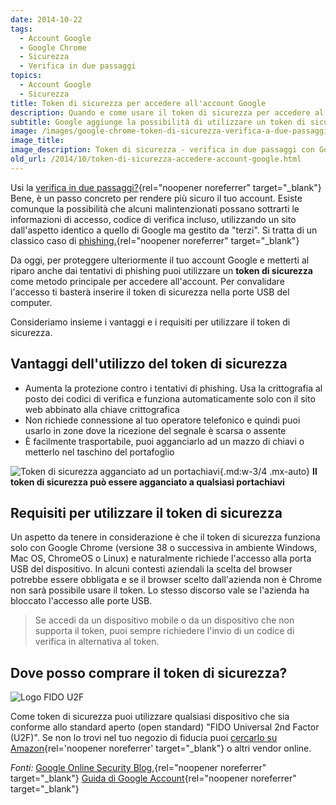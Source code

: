 ```yaml
---
date: 2014-10-22
tags:
  - Account Google
  - Google Chrome
  - Sicurezza
  - Verifica in due passaggi
topics:
  - Account Google
  - Sicurezza
title: Token di sicurezza per accedere all'account Google
description: Quando e come usare il token di sicurezza per accedere al tuo account Google
subtitle: Google aggiunge la possibilità di utilizzare un token di sicurezza per accedere all'account
image: /images/google-chrome-token-di-sicurezza-verifica-a-due-passaggi.png
image_title:
image_description: Token di sicurezza - verifica in due passaggi con Google Chrome
old_url: /2014/10/token-di-sicurezza-accedere-account-google.html
---
```


Usi la [verifica in due passaggi?](https://www.google.com/landing/2step/){rel="noopener noreferrer" target="_blank"} Bene, è un passo concreto per rendere più sicuro il tuo account. Esiste comunque la possibilità che alcuni malintenzionati possano sottrarti le informazioni di accesso, codice di verifica incluso, utilizzando un sito dall'aspetto identico a quello di Google ma gestito da "terzi". Si tratta di un classico caso di [phishing.](http://it.wikipedia.org/wiki/Phishing){rel="noopener noreferrer" target="_blank"}

Da oggi, per proteggere ulteriormente il tuo account Google e metterti al riparo anche dai tentativi di phishing puoi utilizzare un **token di sicurezza** come metodo principale per accedere all'account. Per convalidare l'accesso ti basterà inserire il token di sicurezza nella porte USB del computer.

Consideriamo insieme i vantaggi e i requisiti per utilizzare il token di sicurezza.

## Vantaggi dell'utilizzo del token di sicurezza

- Aumenta la protezione contro i tentativi di phishing.
Usa la crittografia al posto dei codici di verifica e funziona automaticamente solo con il sito web abbinato alla chiave crittografica
- Non richiede connessione al tuo operatore telefonico e quindi puoi usarlo in zone dove la ricezione del segnale è scarsa o assente
- È facilmente trasportabile, puoi agganciarlo ad un mazzo di chiavi o metterlo nel taschino del portafoglio

![Token di sicurezza agganciato ad un portachiavi](/images/token-di-sicurezza-portachiavi.jpg){.md:w-3/4 .mx-auto} **Il token di sicurezza può essere agganciato a qualsiasi portachiavi**
## Requisiti per utilizzare il token di sicurezza

Un aspetto da tenere in considerazione è che il token di sicurezza funziona solo con Google Chrome (versione 38 o successiva in ambiente Windows, Mac OS, ChromeOS o Linux) e naturalmente richiede l'accesso alla porta USB del dispositivo. In alcuni contesti aziendali la scelta del browser potrebbe essere obbligata e se il browser scelto dall'azienda non è Chrome non sarà possibile usare il token. Lo stesso discorso vale se l'azienda ha bloccato l'accesso alle porte USB.

> Se accedi da un dispositivo mobile o da un dispositivo che non supporta il token, puoi sempre richiedere l'invio di un codice di verifica in alternativa al token.

## Dove posso comprare il token di sicurezza?
![Logo FIDO U2F](/images/marchio-FIDO-U2F-token-di-sicurezza.png)

Come token di sicurezza puoi utilizzare qualsiasi dispositivo che sia conforme allo standard aperto (open standard) "FIDO Universal 2nd Factor (U2F)". Se non lo trovi nel tuo negozio di fiducia puoi [cercarlo su Amazon](https://www.amazon.it/s/ref=nb_sb_noss?url=search-alias%3Daps&field-keywords=FIDO%20U2F%20Security%20Key){rel='noopener noreferrer' target="_blank"} o altri vendor online.

_Fonti:_ [Google Online Security Blog,](https://googleonlinesecurity.blogspot.it/2014/10/strengthening-2-step-verification-with.html){rel="noopener noreferrer" target="_blank"} [Guida di Google Account](https://support.google.com/accounts/answer/6103523){rel="noopener noreferrer" target="_blank"}

